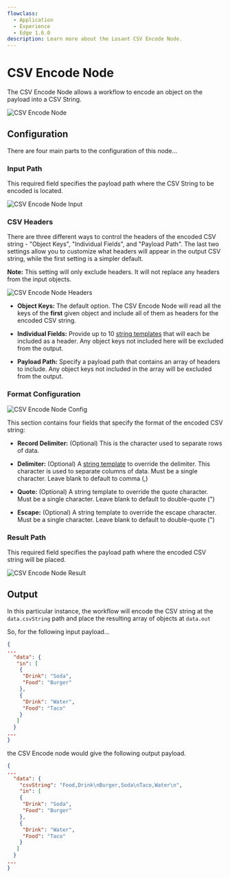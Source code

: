 ```yaml
---
flowclass:
  - Application
  - Experience
  - Edge 1.6.0
description: Learn more about the Losant CSV Encode Node.
---
```


# CSV Encode Node

The CSV Encode Node allows a workflow to encode an object on the payload into a CSV String.

![CSV Encode Node](/images/workflows/logic/csv-encode-node.png "CSV Encode Node")

## Configuration

There are four main parts to the configuration of this node...

### Input Path

This required field specifies the payload path where the CSV String to be encoded is located.

![CSV Encode Node Input](/images/workflows/logic/csv-encode-node-input.png "CSV Encode Node Input")

### CSV Headers

There are three different ways to control the headers of the encoded CSV string - "Object Keys", "Individual Fields", and "Payload Path". The last two settings allow you to customize what headers will appear in the output CSV string, while the first setting is a simpler default.

**Note:** This setting will only exclude headers. It will not replace any headers from the input objects.

![CSV Encode Node Headers](/images/workflows/logic/csv-encode-node-header.png "CSV Encode Node Headers")

* **Object Keys:** The default option. The CSV Encode Node will read all the keys of the **first** given object and include all of them as headers for the encoded CSV string.

* **Individual Fields:** Provide up to 10 [string templates](/workflows/accessing-payload-data/#string-templates) that will each be included as a header. Any object keys not included here will be excluded from the output.

* **Payload Path:** Specify a payload path that contains an array of headers to include. Any object keys not included in the array will be excluded from the output.

### Format Configuration

![CSV Encode Node Config](/images/workflows/logic/csv-encode-node-config.png "CSV Encode Node Config")

This section contains four fields that specify the format of the encoded CSV string:

* **Record Delimiter:** (Optional) This is the character used to separate rows of data.

* **Delimiter:** (Optional) A [string template](/workflows/accessing-payload-data/#string-templates) to override the delimiter. This character is used to separate columns of data. Must be a single character. Leave blank to default to comma (,)

* **Quote:** (Optional) A string template to override the quote character. Must be a single character. Leave blank to default to double-quote (")

* **Escape:** (Optional) A string template to override the escape character. Must be a single character. Leave blank to default to double-quote (")

### Result Path

This required field specifies the payload path where the encoded CSV string will be placed.

![CSV Encode Node Result](/images/workflows/logic/csv-encode-node-result.png "CSV Encode Node Result")

## Output

In this particular instance, the workflow will encode the CSV string at the `data.csvString` path and place the resulting array of objects at `data.out`

So, for the following input payload...

```json
{
...
  "data": {
   "in": [
    {
     "Drink": "Soda",
     "Food": "Burger"
    },
    {
     "Drink": "Water",
     "Food": "Taco"
    }
   ]
  }
...
}
```

the CSV Encode node would give the following output payload.

```json
{
...
  "data": {
    "csvString": "Food,Drink\nBurger,Soda\nTaco,Water\n",
    "in": [
    {
     "Drink": "Soda",
     "Food": "Burger"
    },
    {
     "Drink": "Water",
     "Food": "Taco"
    }
   ]
  }
...
}
```
